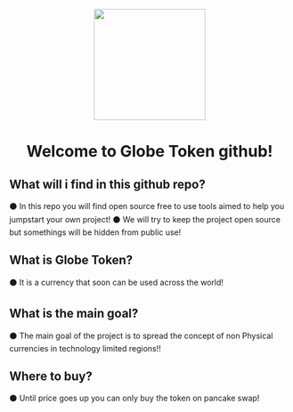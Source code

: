 <p align="center">
  <img width="200" src="https://github.com/Treyyyy0338/Globe-Token-Source-Files/blob/main/Images/Untitled44_20211016140431.png">
</p>

<h1 align="center">Welcome to Globe Token github!</h1>

What will i find in this github repo?
---------------------------------
⚫ In this repo you will find open source free to use tools aimed to help you jumpstart your own project! 
⚫ We will try to keep the project open source but somethings will be hidden from public use!

 What is Globe Token?
-------------------

⚫ It is a currency that soon can be used across the world!

 What is the main goal?
-------------------

⚫ The main goal of the project is to spread the concept of non Physical currencies in technology limited regions!!

Where to buy? 
-------------------

⚫ Until price goes up you can only buy the token on pancake swap!
